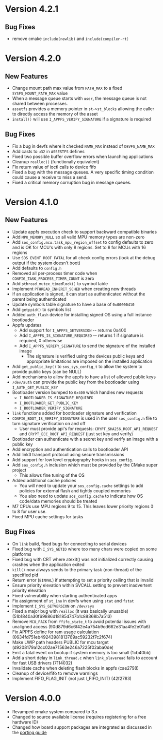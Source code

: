 # Version 4.2.1

## Bug Fixes

- remove cmake `include(newlib)` and `include(compiler-rt)`

# Version 4.2.0

## New Features

- Change mount path max value from `PATH_MAX` to a fixed `SYSFS_MOUNT_PATH_MAX` value
- When a message queue starts with `user`, the message queue is not shared between processes.
- `assetfs` provides a memory pointer in `st->st_blocks` allowing the caller to directly access the memory of the asset
- `install()` will use `I_APPFS_VERIFY_SIGNATURE` if a signature is required

## Bug Fixes

- Fix a bug in devfs where it checked `NAME_MAX` instead of `DEVFS_NAME_MAX`
- Add casts to `u32` in `ASSESTFS` defines
- Fixed two possible buffer overflow errors when launching applications
- Cleanup `realloc()` (functionally equivalent)
- Fix return value of ioctl calls to device fifo
- Fixed a bug with the message queues. A very specific timing condition could cause a receive to miss a send.
- Fixed a critical memory corruption bug in message queues.

# Version 4.1.0

## New Features

- Update appfs execution check to support backward compatible binaries
- Add `MPU_MEMORY_NULL` so all valid MPU memory types are non-zero
- Add `sos_config.mcu.task_mpu_region_offset` to config defaults to zero and is OK for MCU's with only 8 regions. Set to 8 for MCUs with 16 regions
- Use `SOS_EVENT_ROOT_FATAL` for all check config errors (look at the debug output if the system doesn't boot)
- Add defaults to `config.h`
- Removed all per-process timer code when `CONFIG_TASK_PROCESS_TIMER_COUNT` is zero
- Add `pthread_mutex_timedlock()` to symbol table
- Implement `PTHREAD_INHERIT_SCHED` when creating new threads
- If an application is signed, it can start as authenticated without the parent being authenticated
- Update symbols table signature to have a base of `0x00000410`
- Add `getppid()` to symbols list
- Added `auth_flash` device for installing signed OS using a full instance bootloader
- Appfs updates
  - Add support for `I_APPFS_GETVERSION` -- returns 0x400
  - Add `I_APPFS_IS_SIGNATURE_REQUIRED` -- returns 1 if signature is required, 0 otherwise
  - Add `I_APPFS_VERIFY_SIGNATURE` to send the signature of the installed image
    - The signature is verified using the devices public keys and appropriate limitations are imposed on the installed application
- Add `get_public_key()` to `sos_sys_config_t` to allow the system to provide public keys (can be NULL)
- Add mechanisms to allow the appfs to have a list of allowed public keys
- `/dev/auth` can provide the public key from the bootloader using `I_AUTH_GET_PUBLIC_KEY`
- Bootloader version bumped to `0x400` which handles new requests
  - `I_BOOTLOADER_IS_SIGNATURE_REQUIRED`
  - `I_BOOTLOADER_GET_PUBLIC_KEY`
  - `I_BOOTLOADER_VERIFY_SIGNATURE`
- `link` functions added for bootloader signature and verification
- `CONFIG_BOOT_IS_VERIFY_SIGNATURE` is used in the user `sos_config.h` file to turn signature verification on and off
  - User must provide api's for requests: `CRYPT_SHA256_ROOT_API_REQUEST` and `CRYPT_ECC_ROOT_API_REQUEST` (just set key and verify)
- Bootloader can authenticate with a secret key and verify an image with a public key
- Add encryption and authentication calls to bootloader API
- Add link3 transport protocol using secure transmissions
- Add support for low level cryptography hooks in `sos_config`.
- Add `sos_config.h` inclusion which must be provided by the CMake super project
  - This allows fine tuning of the OS
- Added additional cache policies
  - You will need to update your `sos_config.cache` settings to add policies for external flash and tightly coupled memories
  - You also need to update `sos_config.cache` to indicate how OS code/data memories should be treated
- M7 CPUs use MPU regions 9 to 15. This leaves lower priority regions 0 to 8 for user use.
- Fixed MPU cache settings for tasks

## Bug Fixes

- On `link` build, fixed bugs for connecting to serial devices
- Fixed bug with `I_SYS_GETID` where too many chars were copied on some platforms
- Fixed bug with CRT where atexit() was not initialized correctly causing crashes when the application exited
- `kill()` now always sends to the primary task (non-thread) of the specified pid
- Return error (`EINVAL`) if attempting to set a priority ceiling that is invalid
- Ensure priority elevation within SVCALL setting to prevent inadvertent priority elevation
- Fixed vulnerability when starting authenticated apps
- Fix assignment of `st_ino` in devfs when using `stat` and `fstat`
- Implement `I_SYS_GETVERSION` on `/dev/sys`
- Fixed a major bug with `realloc` (it was basically unusable) (51b1840a30f69886d18185d747b1c88368b7a513)
- Remove `MCU_PACK` from `ffifo_state_t` to avoid potential issues with unaligned access (90d879d6c6f42e4a754b9cd662e31aa4fe2e01a6)
- Fix APPFS define for ram usage calculation (0634fd751eb49243981813769ac59232f7c2f674)
- Make LWIP path headers PUBLIC for mcu target (d9208179a12cc02ae71563e246a7225f02aba0de)
- Emit a fatal event on bootup if system memory is too small (1cb40bb)
- Add a short delay in `link_thread.c` when `link_slaveread` fails to account for fast USB drivers (7114032)
- Invalidate cache when deleting flash blocks in appfs (cae2798)
- Cleanup of device/fifo to remove warnings
- Implement FIFO_FLAG_INIT (not just I_FIFO_INIT) (42f2783)

# Version 4.0.0

- Revamped cmake system compared to 3.x
- Changed to source available license (requires registering for a free hardware ID)
- Changed how board support packages are integrated as discussed in the [porting guide](guides/Porting.md)
